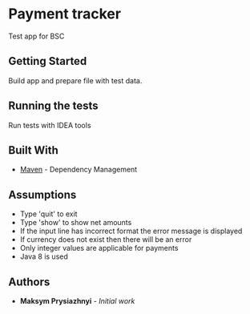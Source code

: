 # Payment tracker

Test app for BSC

## Getting Started

Build app and prepare file with test data.

## Running the tests

Run tests with IDEA tools

## Built With

* [Maven](https://maven.apache.org/) - Dependency Management

## Assumptions

* Type 'quit' to exit
* Type 'show' to show net amounts
* If the input line has incorrect format the error message is displayed 
* If currency does not exist then there will be an error
* Only integer values are applicable for payments
* Java 8 is used

## Authors

* **Maksym Prysiazhnyi** - *Initial work*